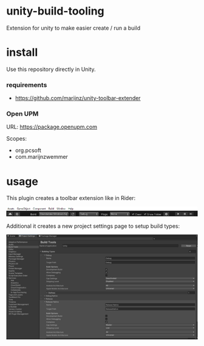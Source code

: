 # unity-build-tooling
Extension for unity to make easier create / run a build

# install
Use this repository directly in Unity.

### requirements
* https://github.com/marijnz/unity-toolbar-extender

### Open UPM
URL: https://package.openupm.com

Scopes: 
* org.pcsoft
* com.marijnzwemmer

# usage

This plugin creates a toolbar extension like in Rider:

![alt preview](https://raw.githubusercontent.com/KleinerHacker/unity-build-tooling/master/Docs/toolbar.png)

Additional it creates a new project settings page to setup build types:

![alt preview](https://raw.githubusercontent.com/KleinerHacker/unity-build-tooling/master/Docs/settings.png)

